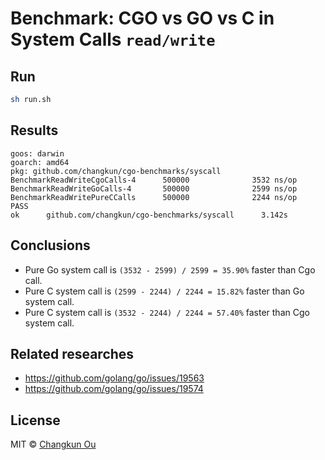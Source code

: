 # Benchmark: CGO vs GO vs C in System Calls `read/write`

## Run

```bash
sh run.sh
```

## Results

```
goos: darwin
goarch: amd64
pkg: github.com/changkun/cgo-benchmarks/syscall
BenchmarkReadWriteCgoCalls-4      500000              3532 ns/op
BenchmarkReadWriteGoCalls-4       500000              2599 ns/op
BenchmarkReadWritePureCCalls      500000              2244 ns/op
PASS
ok      github.com/changkun/cgo-benchmarks/syscall      3.142s
```

## Conclusions

- Pure Go system call is `(3532 - 2599) / 2599 = 35.90%` faster than Cgo call.
- Pure C system call is `(2599 - 2244) / 2244 = 15.82%` faster than Go system call.
- Pure C system call is `(3532 - 2244) / 2244 = 57.40%` faster than Cgo system call.

## Related researches

- https://github.com/golang/go/issues/19563
- https://github.com/golang/go/issues/19574

## License

MIT &copy; [Changkun Ou](https://changkun.de)
